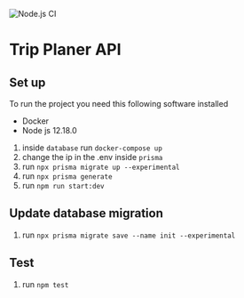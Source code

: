 ![Node.js CI](https://github.com/DamienBidaud/trip-planner-api/workflows/Node.js%20CI/badge.svg)

# Trip Planer API

## Set up

To run the project you need this following software installed

- Docker
- Node js 12.18.0

1. inside `database` run `docker-compose up`
2. change the ip in the .env inside `prisma`
3. run `npx prisma migrate up --experimental`
4. run `npx prisma generate`
5. run `npm run start:dev`

## Update database migration

1. run `npx prisma migrate save --name init --experimental`

## Test

1. run `npm test`
